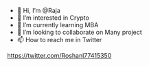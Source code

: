 - 👋 Hi, I’m @Raja
- 👀 I’m interested in Crypto 
- 🌱 I’m currently learning MBA 
- 💞️ I’m looking to collaborate on Many project 
- 📫 How to reach me in Twitter 

<!---
Roshan010520/Roshan010520 is a ✨ special ✨ repository because its `README.md` (this file) appears on your GitHub profile.
You can click the Preview link to take a look at your changes.
--->
https://twitter.com/Roshanl77415350

